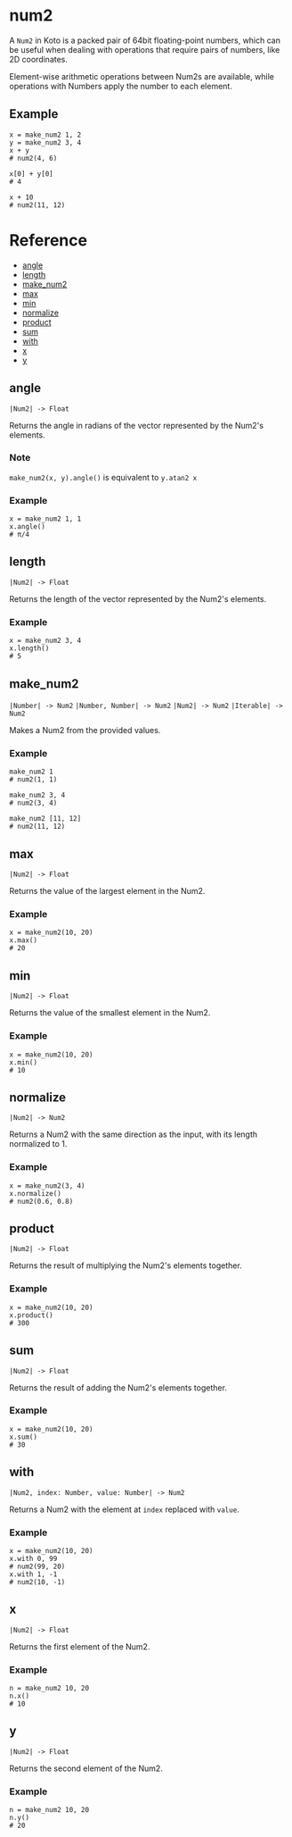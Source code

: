 # num2

A `Num2` in Koto is a packed pair of 64bit floating-point numbers,
which can be useful when dealing with operations that require pairs of numbers,
like 2D coordinates.

Element-wise arithmetic operations between Num2s are available,
while operations with Numbers apply the number to each element.

## Example

```koto
x = make_num2 1, 2
y = make_num2 3, 4
x + y
# num2(4, 6)

x[0] + y[0]
# 4

x + 10
# num2(11, 12)
```

# Reference

- [angle](#angle)
- [length](#length)
- [make_num2](#make_num2)
- [max](#max)
- [min](#min)
- [normalize](#normalize)
- [product](#product)
- [sum](#sum)
- [with](#with)
- [x](#x)
- [y](#y)

## angle

`|Num2| -> Float`

Returns the angle in radians of the vector represented by the Num2's elements.

### Note

`make_num2(x, y).angle()` is equivalent to `y.atan2 x`

### Example

```koto
x = make_num2 1, 1
x.angle()
# π/4
```

## length

`|Num2| -> Float`

Returns the length of the vector represented by the Num2's elements.

### Example

```koto
x = make_num2 3, 4
x.length()
# 5
```

## make_num2

`|Number| -> Num2`
`|Number, Number| -> Num2`
`|Num2| -> Num2`
`|Iterable| -> Num2`

Makes a Num2 from the provided values.

### Example

```koto
make_num2 1
# num2(1, 1)

make_num2 3, 4
# num2(3, 4)

make_num2 [11, 12]
# num2(11, 12)
```

## max

`|Num2| -> Float`

Returns the value of the largest element in the Num2.

### Example

```koto
x = make_num2(10, 20)
x.max()
# 20
```

## min

`|Num2| -> Float`

Returns the value of the smallest element in the Num2.

### Example

```koto
x = make_num2(10, 20)
x.min()
# 10
```

## normalize

`|Num2| -> Num2`

Returns a Num2 with the same direction as the input,
with its length normalized to 1.

### Example

```koto
x = make_num2(3, 4)
x.normalize()
# num2(0.6, 0.8)
```

## product

`|Num2| -> Float`

Returns the result of multiplying the Num2's elements together.

### Example

```koto
x = make_num2(10, 20)
x.product()
# 300
```

## sum

`|Num2| -> Float`

Returns the result of adding the Num2's elements together.

### Example

```koto
x = make_num2(10, 20)
x.sum()
# 30
```

## with

`|Num2, index: Number, value: Number| -> Num2`

Returns a Num2 with the element at `index` replaced with `value`.

### Example

```koto
x = make_num2(10, 20)
x.with 0, 99
# num2(99, 20)
x.with 1, -1
# num2(10, -1)
```

## x

`|Num2| -> Float`

Returns the first element of the Num2.

### Example

```koto
n = make_num2 10, 20
n.x()
# 10
```

## y

`|Num2| -> Float`

Returns the second element of the Num2.

### Example

```koto
n = make_num2 10, 20
n.y()
# 20
```
